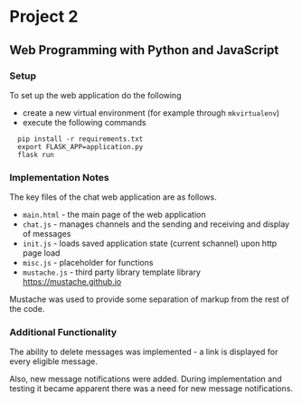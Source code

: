 # Project 2

## Web Programming with Python and JavaScript ##

### Setup ###

To set up the web application do the following

* create a new virtual environment (for example through `mkvirtualenv`)
* execute the following commands
```
  pip install -r requirements.txt
  export FLASK_APP=application.py
  flask run
```
### Implementation Notes ###

The key files of the chat web application are as follows.

* `main.html` - the main page of the web application
* `chat.js` - manages channels and the sending and receiving and display of messages
* `init.js` - loads saved application state (current schannel) upon http page load
* `misc.js` - placeholder for functions
* `mustache.js` - third party library template library https://mustache.github.io

Mustache was used to provide some separation of markup from the rest of the code.

### Additional Functionality ###

The ability to delete messages was implemented - a link is displayed for
every eligible message. 

Also, new message notifications were added. During implementation and testing
it became apparent there was a need for new message notifications.

